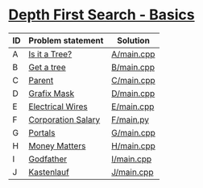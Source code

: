 # [Depth First Search - Basics](https://www.e-olymp.com/en/contests/9116)



| ID | Problem statement                                                             | Solution                 |
|----|-------------------------------------------------------------------------------|--------------------------|
| A  | [Is it a Tree?](https://www.e-olymp.com/en/contests/9116/problems/79185)      | [A/main.cpp](A/main.cpp) |
| B  | [Get a tree](https://www.e-olymp.com/en/contests/9116/problems/79186)         | [B/main.cpp](B/main.cpp) |
| C  | [Parent](https://www.e-olymp.com/en/contests/9116/problems/79187)             | [C/main.cpp](C/main.cpp) |
| D  | [Grafix Mask](https://www.e-olymp.com/en/contests/9116/problems/79188)        | [D/main.cpp](D/main.cpp) |
| E  | [Electrical Wires](https://www.e-olymp.com/en/contests/9116/problems/79189)   | [E/main.cpp](E/main.cpp) |
| F  | [Corporation Salary](https://www.e-olymp.com/en/contests/9116/problems/79190) | [F/main.py](F/main.py)   |
| G  | [Portals](https://www.e-olymp.com/en/contests/9116/problems/79191)            | [G/main.cpp](G/main.cpp) |
| H  | [Money Matters](https://www.e-olymp.com/en/contests/9116/problems/79192)      | [H/main.cpp](H/main.cpp) |
| I  | [Godfather](https://www.e-olymp.com/en/contests/9116/problems/79193)          | [I/main.cpp](I/main.cpp) |
| J  | [Kastenlauf](https://www.e-olymp.com/en/contests/9116/problems/79194)         | [J/main.cpp](J/main.cpp) |

